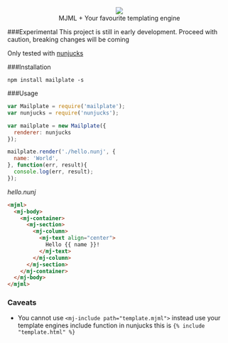 <p align="center">
  <img src="http://cdn.midrive.com/img/mailplate.png"/><br/>
  MJML + Your favourite templating engine
</p>

###Experimental
This project is still in early development. Proceed with caution, breaking changes will be coming

Only tested with [nunjucks](https://mozilla.github.io/nunjucks)

###Installation

```
npm install mailplate -s
```

###Usage

```javascript
var Mailplate = require('mailplate');
var nunjucks = require('nunjucks');

var mailplate = new Mailplate({
  renderer: nunjucks
});

mailplate.render('./hello.nunj', {
  name: 'World',
}, function(err, result){
  console.log(err, result);
});
```

*hello.nunj*
```html
<mjml>
  <mj-body>
    <mj-container>
      <mj-section>
        <mj-column>
          <mj-text align="center">
            Hello {{ name }}!
          </mj-text>
        </mj-column>
      </mj-section>
    </mj-container>
  </mj-body>
</mjml>
```

### Caveats

- You cannot use `<mj-include path="template.mjml">` instead use your template engines include function in nunjucks this is `{% include "template.html" %}`